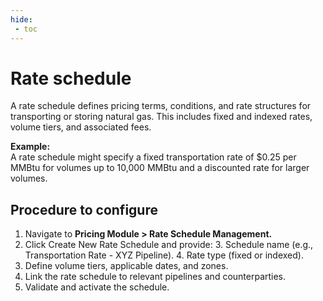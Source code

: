 ```yaml
---
hide:
 - toc
---
```


# Rate schedule

A rate schedule defines pricing terms, conditions, and rate structures for transporting or storing natural gas. This includes fixed and indexed rates, volume tiers, and associated fees.

**Example:** <br>
A rate schedule might specify a fixed transportation rate of $0.25 per MMBtu for volumes up to 10,000 MMBtu and a discounted rate for larger volumes.

## Procedure to configure

1. Navigate to **Pricing Module > Rate Schedule Management.**
2. Click Create New Rate Schedule and provide:
    3. Schedule name (e.g., Transportation Rate - XYZ Pipeline).
    4. Rate type (fixed or indexed).
3. Define volume tiers, applicable dates, and zones.
4. Link the rate schedule to relevant pipelines and counterparties.
5. Validate and activate the schedule.